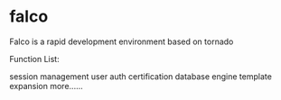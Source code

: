 falco
=====

Falco is a rapid development environment based on tornado

Function List:

session management
user auth certification
database engine
template expansion 
more......
